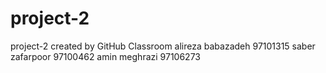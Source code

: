# project-2
project-2 created by GitHub Classroom
alireza babazadeh 97101315
saber zafarpoor 97100462
amin meghrazi 97106273
